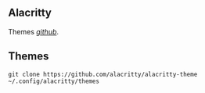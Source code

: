 ## Alacritty
Themes *[github](https://github.com/alacritty/alacritty-theme)*.  
## Themes
    git clone https://github.com/alacritty/alacritty-theme ~/.config/alacritty/themes
